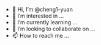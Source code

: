 - 👋 Hi, I’m @cheng1-yuan
- 👀 I’m interested in ...
- 🌱 I’m currently learning ...
- 💞️ I’m looking to collaborate on ...
- 📫 How to reach me ...

<!---
cheng1-yuan/cheng1-yuan is a ✨ special ✨ repository because its `README.md` (this file) appears on your GitHub profile.
You can click the Preview link to take a look at your changes.
--->
